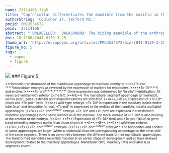 ```yaml
---
name: 23114106_fig5
title: "Cap'n'collar differentiates the mandible from the maxilla in the beetle Tribolium castaneum."
authorString: 'Coulcher JF, Telford MJ.'
pmcid: PMC3534572
pmid: '23114106'
abstract: " UNLABELLED:  BACKGROUND: The biting mandible of the arthropods is thought to have evolved in the ancestor of the insects, crustaceans and myriapods: the Mandibulata. A unique origin suggests a common set of developmental genes will be required to pattern the mandible in different arthropods. To date we have functional studies on patterning of the mandibular segment of Drosophila melanogaster showing in particular the effects of the gene cap'n'collar (cnc), however, the dipteran head is far from representative of insects or of more distantly related mandibulates; Drosophila does not even possess a mandibular appendage. To study the development of a more representative insect mandible, we chose the red flour beetle Tribolium castaneum and investigated the function of the Tribolium orthologs of cap'n'collar (Tc-cnc) and the Hox gene Deformed (Tc-Dfd). In order to determine the function of Tc-cnc and Tc-Dfd, transcripts were knocked down by maternal RNA interference (RNAi). The effects of gene knockdown were examined in the developing embryos and larvae. The effect of Tc-cnc and Tc-Dfd knockdown on the expression of other genes was determined by using in situ hybridization on Tribolium embryos. RESULTS: Our analyses show that Tc-cnc is required for specification of the identity of the mandibular segment of Tribolium and differentiates the mandible from maxillary identity. Loss of Tc-cnc function results in a transformation of the mandible to maxillary identity as well as deletion of the labrum. Tc-Dfd and the Tribolium homolog of proboscipedia (Tc-mxp = maxillopedia), Hox genes that are required to pattern the maxillary appendage, are expressed in a maxilla-like manner in the transformed mandible. Tribolium homologs of paired (Tc-prd) and Distal-less (Tc-Dll) that are expressed in the endites and telopodites of embryonic appendages are also expressed in a maxilla-like manner in the transformed mandible.We also show that Tc-Dfd is required to activate the collar of Tc-cnc expression in the mandibular segment but not the cap expression in the labrum. Tc-Dfd is also required for the activation of Tc-prd in the endites of the mandible and maxillary appendages. CONCLUSIONS: Tc-cnc is necessary for patterning the mandibular segment of Tribolium. Together, Tc-cnc and Tc-Dfd cooperate to specify mandibular identity, as in Drosophila. Expression patterns of the homologs of cnc and Dfd are conserved in mandibulate arthropods suggesting that the mandible specifying function of cnc is likely to be conserved across the mandibulate arthropods."
doi: 10.1186/2041-9139-3-25
thumb_url: 'http://europepmc.org/articles/PMC3534572/bin/2041-9139-3-25-5.gif'
figure_no: 5
tags:
  - eupmc
  - figure
---
```

<img src='http://europepmc.org/articles/PMC3534572/bin/2041-9139-3-25-5.jpg' style='max-height: 300px'>
### Figure 5
<p style='font-size: 10px;'>**Homeotic transformation of the mandibular appendage to maxillary identity in *****Tc-cnc *****knockdown embryos as revealed by the expression of markers for telopodites (*****Tc-Dll*****) and endites (*****Tc-prd*****)*****.*** Gene expression was determined by *in situ* hybridization. All views are ventral with anterior to the left. (**A-E**) The mandibular segment appendage (arrowhead), lacinia (star), galea (asterisk) and telopodite (arrow) are indicated. (**A**,**B**) Expression of *Tc-Dll* (blue) and *Tc-prd* (red). (**A**) wild-type embryo. *Tc-Dll* is expressed in the maxillary lacinia endite lobe (star) and telopodite (arrow). *Tc-prd* is expressed in the endites of the mandible, maxilla and labial appendages. (**B**) *Tc-cnc*<sup>*RNAi*</sup> embryo. *Tc-Dll* and *Tc-prd* are expressed in transformed mandible appendages in the same manner as in the maxillae. The labral domain of *Tc-Dll* is also missing at the anterior of the embryo. (**C**-**E**) Expression of *Tc-Dll* (red) and *Tc-prd* (blue) in germ band extending embryos earlier than those shown in **A**,**B**. (**C**) wild-type embryo. (**D**,**E**) *Tc-cnc*<sup>*RNAi*</sup> embryos. (**E**) *Tc-cnc*<sup>*RNAi*</sup> embryo*.* The telopodites and endites of some appendages are larger (white arrowheads) than the corresponding appendage on the other side of the same segment. There is an asymmetry between the different transformed mandibular appendages. The transformed mandibles resemble maxillae at an earlier stage of development and so have delayed development relative to the maxillary appendages. Mandibular (Mn), maxillary (Mx) and labial (La) segments shown.</p>